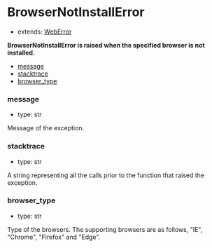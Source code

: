 # BrowserNotInstallError

- extends: [WebError](./doc/api/python/exceptions/weberror.md)

**BrowserNotInstallError is raised when the specified browser is not installed.**

- [message](#message)
- [stacktrace](#stacktrace)
- [browser_type](#browser_type)


### message
- type: str

Message of the exception.


### stacktrace
- type: str

A string representing all the calls prior to the function that raised the exception.

### browser_type
- type: str

Type of the browsers. The supporting browsers are as follows, "IE", "Chrome", "Firefox" and "Edge".